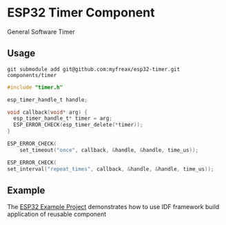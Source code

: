 # ESP32 Timer Component
General Software Timer

## Usage
```
git submodule add git@github.com:myfreax/esp32-timer.git components/timer
```
```c
#include "timer.h"

esp_timer_handle_t handle;

void callback(void* arg) {
  esp_timer_handle_t* timer = arg;
  ESP_ERROR_CHECK(esp_timer_delete(*timer));
}

ESP_ERROR_CHECK(
    set_timeout("once", callback, &handle, &handle, time_us));

ESP_ERROR_CHECK(
set_interval("repeat_times", callback, &handle, &handle, time_us));
```
## Example
The [ESP32 Example Project](https://github.com/myfreax/esp32-example-project) demonstrates how to use IDF framework build application of reusable component